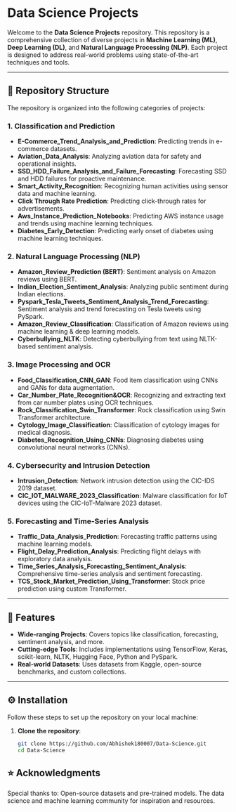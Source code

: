 # Data Science Projects

Welcome to the **Data Science Projects** repository. This repository is a comprehensive collection of diverse projects in **Machine Learning (ML)**, **Deep Learning (DL)**, and **Natural Language Processing (NLP)**. Each project is designed to address real-world problems using state-of-the-art techniques and tools.

---

## 📁 Repository Structure

The repository is organized into the following categories of projects:

### **1. Classification and Prediction**
- **E-Commerce_Trend_Analysis_and_Prediction**: Predicting trends in e-commerce datasets.
- **Aviation_Data_Analysis**: Analyzing aviation data for safety and operational insights.
- **SSD_HDD_Failure_Analysis_and_Failure_Forecasting**: Forecasting SSD and HDD failures for proactive maintenance.
- **Smart_Activity_Recognition**: Recognizing human activities using sensor data and machine learning.
- **Click Through Rate Prediction**: Predicting click-through rates for advertisements.
- **Aws_Instance_Prediction_Notebooks**: Predicting AWS instance usage and trends using machine learning techniques.
- **Diabetes_Early_Detection**: Predicting early onset of diabetes using machine learning techniques.

### **2. Natural Language Processing (NLP)**
- **Amazon_Review_Prediction (BERT)**: Sentiment analysis on Amazon reviews using BERT.
- **Indian_Election_Sentiment_Analysis**: Analyzing public sentiment during Indian elections.
- **Pyspark_Tesla_Tweets_Sentiment_Analysis_Trend_Forecasting**: Sentiment analysis and trend forecasting on Tesla tweets using PySpark.
- **Amazon_Review_Classification**: Classification of Amazon reviews using machine learning & deep learning models.
- **Cyberbullying_NLTK**: Detecting cyberbullying from text using NLTK-based sentiment analysis.

### **3. Image Processing and OCR**
- **Food_Classification_CNN_GAN**: Food item classification using CNNs and GANs for data augmentation.
- **Car_Number_Plate_Recognition&OCR**: Recognizing and extracting text from car number plates using OCR techniques.
- **Rock_Classification_Swin_Transformer**: Rock classification using Swin Transformer architecture.
- **Cytology_Image_Classification**: Classification of cytology images for medical diagnosis.
- **Diabetes_Recognition_Using_CNNs**: Diagnosing diabetes using convolutional neural networks (CNNs).

### **4. Cybersecurity and Intrusion Detection**
- **Intrusion_Detection**: Network intrusion detection using the CIC-IDS 2019 dataset.
- **CIC_IOT_MALWARE_2023_Classification**: Malware classification for IoT devices using the CIC-IoT-Malware 2023 dataset.

### **5. Forecasting and Time-Series Analysis**
- **Traffic_Data_Analysis_Prediction**: Forecasting traffic patterns using machine learning models.
- **Flight_Delay_Prediction_Analysis**: Predicting flight delays with exploratory data analysis.
- **Time_Series_Analysis_Forecasting_Sentiment_Analysis**: Comprehensive time-series analysis and sentiment forecasting.
- **TCS_Stock_Market_Prediction_Using_Transformer**: Stock price prediction using custom Transformer.

---

## 🚀 Features

- **Wide-ranging Projects**: Covers topics like classification, forecasting, sentiment analysis, and more.
- **Cutting-edge Tools**: Includes implementations using TensorFlow, Keras, scikit-learn, NLTK, Hugging Face, Python and PySpark.
- **Real-world Datasets**: Uses datasets from Kaggle, open-source benchmarks, and custom collections.

---

## ⚙️ Installation

Follow these steps to set up the repository on your local machine:

1. **Clone the repository**:
   ```bash
   git clone https://github.com/Abhishek180007/Data-Science.git
   cd Data-Science

## ⭐ Acknowledgments
Special thanks to:
Open-source datasets and pre-trained models.
The data science and machine learning community for inspiration and resources.
